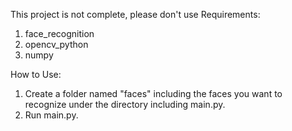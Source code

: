 This project is not complete, please don't use
Requirements:
1. face_recognition
2. opencv_python
3. numpy

How to Use:
1. Create a folder named "faces" including the faces you want to recognize under the directory including main.py.
2. Run main.py.
